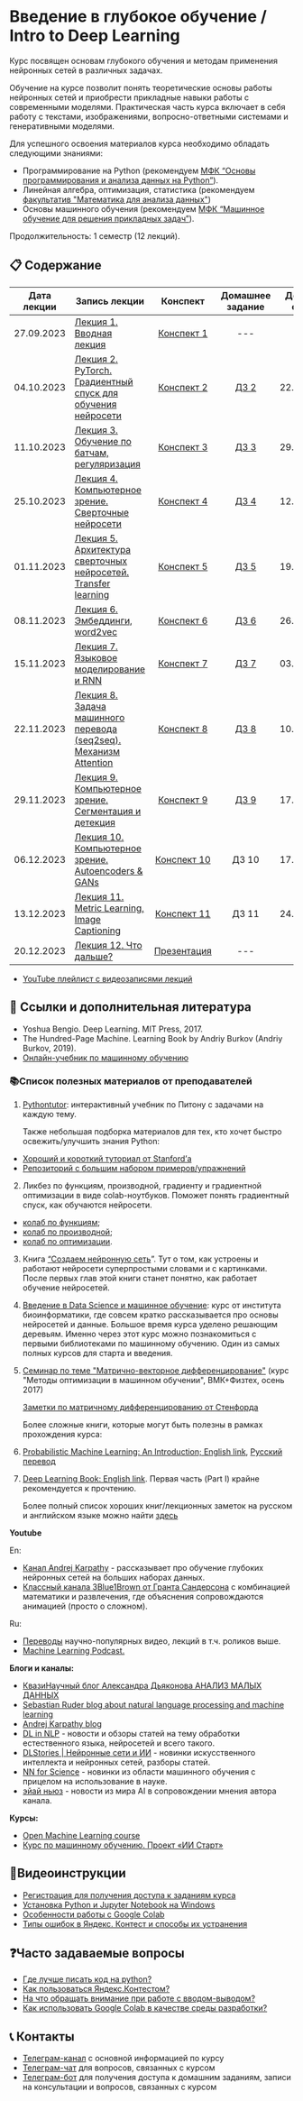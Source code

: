 # Введение в глубокое обучение / Intro to Deep Learning

Курс посвящен основам глубокого обучения и методам применения нейронных сетей в различных задачах.

Обучение на курсе позволит понять теоретические основы работы нейронных сетей и приобрести прикладные навыки работы с современными моделями. Практическая часть курса включает в себя работу с текстами, изображениями, вопросно-ответными системами и генеративными моделями.

Для успешного освоения материалов курса необходимо обладать следующими знаниями:

* Программирование на Python (рекомендуем [МФК “Основы программирования и анализа данных на Python”](https://github.com/MSUcourses/Data-Analysis-with-Python/blob/main/Python/lectures_spring_2023.md)).
* Линейная алгебра, оптимизация, статистика (рекомендуем [факультатив "Математика для анализа данных"](https://github.com/MSUcourses/Data-Analysis-with-Python/tree/main/Math))
* Основы машинного обучения (рекомендуем [МФК “Машинное обучение для решения прикладных задач”](https://github.com/MSUcourses/Data-Analysis-with-Python/blob/main/Machine%20Learning/lectures_spring_2023.md)).

Продолжительность: 1 семестр (12 лекций).

## 📋 Содержание

Дата лекции | Запись лекции | Конспект | Домашнее задание | Дедлайн сдачи 
|:----:|----|:----:|:----:|:----:|
|27.09.2023| [Лекция 1. Вводная лекция](https://youtube.com/live/Y7Cn8kR8ht4) | [Конспект 1](https://colab.research.google.com/drive/1I-yxouAvKTOifFVfuaDYIS2x8LNiMQN4?usp=sharing)|---|---|
|04.10.2023| [Лекция 2. PyTorch. Градиентный спуск для обучения нейросети](https://www.youtube.com/live/W_zok-Nh_0s) | [Конспект 2](https://colab.research.google.com/drive/1q2F7nRlq8qqqjJoo3_56X_3EJ8Bk0jYi) | [ДЗ 2](https://contest.yandex.ru/contest/53767/problems/) | 22.10.2023 |
|11.10.2023| [Лекция 3. Обучение по батчам, регуляризация](https://www.youtube.com/live/G8A1U54gx1o) | [Конспект 3](https://colab.research.google.com/drive/1wADBJAdbWbKEoZAmp0Tb-P5sqDKfIRa-?usp=sharing) | [ДЗ 3](https://contest.yandex.ru/contest/53940/problems/) | 29.10.2023 |
|25.10.2023| [Лекция 4. Компьютерное зрение. Сверточные нейросети](https://www.youtube.com/live/DFt5JKiZycg) | [Конспект 4](https://colab.research.google.com/drive/1ZMu6C3ZEt3kCSDBNWGM6sicXL5-EhSve?usp=sharing) | [ДЗ 4](https://contest.yandex.ru/contest/54896/problems/) | 12.11.2023 |
|01.11.2023| [Лекция 5. Архитектура сверточных нейросетей. Transfer learning](https://youtube.com/live/-NAgwz8eaPg) | [Конспект 5](https://colab.research.google.com/drive/19dIwBcwepfm5PzEjxwxaNuYHKP-vvxx8?usp=sharing ) | [ДЗ 5](https://contest.yandex.ru/contest/55262/problems/) | 19.11.2023 |
|08.11.2023| [Лекция 6. Эмбеддинги, word2vec](https://youtube.com/live/T7nEPvzWjpY) | [Конспект 6](https://colab.research.google.com/drive/1wYR2b2AiTy5q9m_3-MWXqDPT-6ZDXp0o?usp=sharing) | [ДЗ 6](https://contest.yandex.ru/contest/55744/problems/) | 26.11.2023 |
|15.11.2023| [Лекция 7. Языковое моделирование и RNN](https://www.youtube.com/live/Yrd6mJZvj0M) | [Конспект 7](https://colab.research.google.com/drive/12Oae_QTcgb1cHVpiJtCYahJ0YEDO0atU?usp=sharing) | [ДЗ 7](https://contest.yandex.ru/contest/56142/problems/) | 03.12.2023 |
|22.11.2023| [Лекция 8. Задача машинного перевода (seq2seq). Механизм Attention](https://www.youtube.com/live/L4NLE0uGccc) | [Конспект 8](https://colab.research.google.com/drive/1dbgLOWgL7Xl0ydRFVV2hp4eJ36Wqssfu?usp=sharing) | [ДЗ 8](https://contest.yandex.ru/contest/56588/problems/) | 10.12.2023 |
|29.11.2023| [Лекция 9. Компьютерное зрение. Сегментация и детекция](https://www.youtube.com/live/4fTYvD7B6OE) | [Конспект 9](https://colab.research.google.com/drive/1HRUeBp89XvZ1TMi3fW6wBkqfGoiZjZao?usp=sharing) | [ДЗ 9](https://contest.yandex.ru/contest/57033/problems/) | 17.12.2023 |
|06.12.2023| [Лекция 10. Компьютерное зрение. Autoencoders & GANs]() | [Конспект 10]() | ДЗ 10 | 17.12.2023 |
|13.12.2023| [Лекция 11. Metric Learning, Image Captioning]() | [Конспект 11]() | ДЗ 11 | 24.12.2023 |
|20.12.2023| [Лекция 12. Что дальше?]() | [Презентация]() |---|---|

* [YouTube плейлист с видеозаписями лекций](https://youtube.com/playlist?list=PL2mBTfXHM2qiVYN7jMN6tfYyDXKscX9zE)

## 📝 Ссылки и дополнительная литература

* Yoshua Bengio. Deep Learning. MIT Press, 2017.
* The Hundred-Page Machine. Learning Book by Andriy Burkov (Andriy Burkov, 2019).
* [Онлайн-учебник по машинному обучению](https://academy.yandex.ru/dataschool/book)

### 📚Список полезных материалов от преподавателей

1. [Pythontutor](https://pythontutor.ru/): интерактивный учебник по Питону с задачами на каждую тему.

   Также небольшая подборка материалов для тех, кто хочет быстро освежить/улучшить знания Python:

* [Хороший и короткий туториал от Stanford’а](http://cs231n.github.io/python-numpy-tutorial/)
* [Репозиторий с большим набором примеров/упражнений](https://gitlab.erc.monash.edu.au/andrease/Python4Maths/tree/master)

2. Ликбез по функциям, производной, градиенту и градиентной оптимизации в виде colab-ноутбуков. Поможет понять градиентный спуск, как обучаются нейросети. 
* [колаб по функциям](https://colab.research.google.com/drive/1Qc18v4byGmYFqUaJbmMEwRq5MSpmZmuh?usp=sharing);
* [колаб по производной](https://colab.research.google.com/drive/1Etz36ELaIoqOoDR_gbLVn3HsMfxtbK2Q?usp=sharing);
* [колаб по оптимизации](https://colab.research.google.com/drive/1I73AiHtN0XvXCgCMj1oLKZTNw4CRDdTL?usp=sharing).

3. Книга [“Создаем нейронную сеть](https://vk.com/doc44301783_578949209?hash=GF6d6zgN2oXiFi8S66dzZg7eCV3cTi5SZykZoQMTxwD)”. Тут о том, как устроены и работают нейросети суперпростыми словами и с картинками. После первых глав этой книги станет понятно, как работает обучение нейросетей.

4. [Введение в Data Science и машинное обучение](https://stepik.org/course/4852/info): курс от института биоинформатики, где совсем кратко рассказывается про основы нейросетей и данные. Большое время курса уделено решающим деревьям. Именно через этот курс можно познакомиться с первыми библиотеками по машинному обучению. Один из самых полных курсов для старта и введения.

5. [Семинар по теме "Матрично-векторное дифференцирование"](http://www.machinelearning.ru/wiki/images/5/50/MOMO17_Seminar2.pdf) (курс "Методы оптимизации в машинном обучении", ВМК+Физтех, осень 2017)
   
   [Заметки по матричному дифференцированию от Стенфорда](http://cs231n.stanford.edu/vecDerivs.pdf)

   Более сложные книги, которые могут быть полезны в рамках прохождения курса:
1. [Probabilistic Machine Learning: An Introduction; English link](https://probml.github.io/pml-book/book1.html), [Русский перевод](https://dmkpress.com/catalog/computer/data/978-5-93700-119-1/)
2. [Deep Learning Book: English link](https://www.deeplearningbook.org/). Первая часть (Part I) крайне рекомендуется к прочтению.

   Более полный список хороших книг/лекционных заметок на русском и английском языке можно найти [здесь](https://github.com/girafe-ai/ml-course/blob/master/extra_materials.md)


**Youtube**

En:
* [Канал Andrej Karpathy](https://www.youtube.com/@AndrejKarpathy) - рассказывает про обучение глубоких нейронных сетей на больших наборах данных.
* [Классный канала 3Blue1Brown от Гранта Сандерсона](https://youtube.com/c/3blue1brown) с комбинацией математики и развлечения, где объяснения сопровождаются анимацией (просто о сложном).

Ru:
* [Переводы](https://www.youtube.com/@VertDiderScience) научно-популярных видео, лекций в т.ч. роликов выше.
* [Machine Learning Podcast.](https://www.youtube.com/@machinelearningpodcast9502)

**Блоги и каналы:**

* [КвазиНаучный блог Александра Дьяконова АНАЛИЗ МАЛЫХ ДАННЫХ](https://dyakonov.org/ag/)
* [Sebastian Ruder blog about natural language processing and machine learning](https://ruder.io)
* [Andrej Karpathy blog](http://karpathy.github.io)
* [DL in NLP](https://t.me/dlinnlp) - новости и обзоры статей на тему обработки естественного языка, нейросетей и всего такого.
* [DLStories | Нейронные сети и ИИ](https://t.me/dl_stories) - новинки искусственного интеллекта и нейронных сетей, разборы статей.
* [NN for Science](https://t.me/nn_for_science) - новинки из области машинного обучения с прицелом на использование в науке.
* [эйай ньюз](https://t.me/ai_newz) - новости из мира AI в сопровождении мнения автора канала.

**Курсы:**

* [Open Machine Learning course](https://github.com/girafe-ai/ml-course)
* [Курс по машинному обучению. Проект «ИИ Старт»](https://stepik.org/course/125587/promo)

## 🎥Видеоинструкции

* [Регистрация для получения доступа к заданиям курса](https://youtu.be/R1_Xzr3Eyso )
* [Установка Python и Jupyter Notebook на Windows](https://youtu.be/fVu3OjCfVps)
* [Особенности работы с Google Colab ](https://youtu.be/Fbdisx6XUzw)
* [Типы ошибок в Яндекс. Контест и способы их устранения ](https://youtu.be/y3nRM1Wd_3M)

## ❓Часто задаваемые вопросы

* [Где лучше писать код на python?](https://github.com/MSUcourses/Data-Analysis-with-Python/blob/main/Python/instructions/IDE-review.md)
* [Как пользоваться Яндекс.Контестом?](https://github.com/MSUcourses/Data-Analysis-with-Python/blob/main/Python/instructions/yandex_contest.md)
* [На что обращать внимание при работе с вводом-выводом?](https://github.com/MSUcourses/Data-Analysis-with-Python/blob/main/Python/instructions/input-output.md)
* [Как использовать Google Colab в качестве среды разработки?](https://github.com/MSUcourses/Data-Analysis-with-Python/blob/main/Python/instructions/GoogleColab.md)

## 📞 Контакты
* [Телеграм-канал](https://t.me/+p52yYKfqD040NGMy) с основной информацией по курсу
* [Телеграм-чат](https://t.me/+UcXax0tW_3JhZmJi) для вопросов, связанных с курсом
* [Телеграм-бот](https://t.me/msumfk_bot) для получения доступа к домашним заданиям, записи на консультации и вопросов, связанных с курсом
